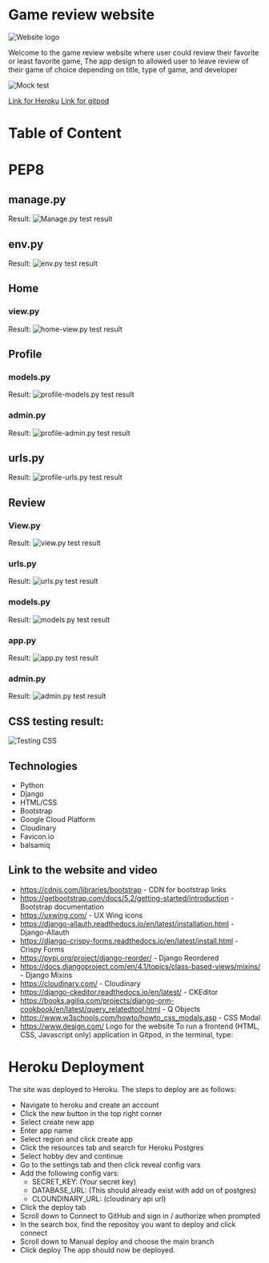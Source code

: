 # Game review website

![Website logo](../games-review-project/static/images/Logo.png)

Welcome to the game review website where user could review their favorite or least favorite game, The app design to allowed user to leave review of their game of choice depending on title, type of game, and developer

![Mock test](../games-review-project/static/images/Mock-up-test.png)

[Link for Heroku](https://game-review-d934f4a1894a.herokuapp.com/)
[Link for gitpod](https://8000-timothyyw-gamesreviewpr-vtsz4t7mvui.ws-eu110.gitpod.io/)

# Table of Content


# PEP8

## manage.py
Result:
![Manage.py test result](../games-review-project/static/images/manage.py.png)

## env.py
Result:
![env.py test result](../games-review-project/static/images/env.py.png)

## Home

### view.py
Result:
![home-view.py test result](../games-review-project/static/images/home-view.py.png)

## Profile

### models.py
Result:
![profile-models.py test result](../games-review-project/static/images/profile-models.py.png)

### admin.py
Result:
![profile-admin.py test result](../games-review-project/static/images/profile-admin.py.png)

## urls.py
Result:
![profile-urls.py test result](../games-review-project/static/images/profile-urls.py.png)

## Review

### View.py
Result:
![view.py test result](../games-review-project/static/images/view.py.reviews.png)

### urls.py
Result:
![urls.py test result](../games-review-project/static/images/urls.py.png)

### models.py
Result:
![models.py test result](../games-review-project/static/images/models.py.png)

### app.py
Result:
![app.py test result](../games-review-project/static/images/app.py.png)

### admin.py
Result:
![admin.py test result](../games-review-project/static/images/admin.py.png)

## CSS testing result:

![Testing CSS](../games-review-project/static/images/CSS_Testing.JPG)

## Technologies

- Python
- Django
- HTML/CSS
- Bootstrap
- Google Cloud Platform
- Cloudinary
- Favicon.io
- balsamiq


## Link to the website and video

- https://cdnjs.com/libraries/bootstrap - CDN for bootstrap links
- https://getbootstrap.com/docs/5.2/getting-started/introduction - Bootstrap documentation
- https://uxwing.com/ - UX Wing icons
- https://django-allauth.readthedocs.io/en/latest/installation.html - Django-Allauth
- https://django-crispy-forms.readthedocs.io/en/latest/install.html - Crispy Forms
- https://pypi.org/project/django-reorder/ - Django Reordered
- https://docs.djangoproject.com/en/4.1/topics/class-based-views/mixins/ - Django Mixins
- https://cloudinary.com/ - Cloudinary
- https://django-ckeditor.readthedocs.io/en/latest/ - CKEditor
- https://books.agiliq.com/projects/django-orm-cookbook/en/latest/query_relatedtool.html - Q Objects
- https://www.w3schools.com/howto/howto_css_modals.asp - CSS Modal
- https://www.design.com/ Logo for the website 
To run a frontend (HTML, CSS, Javascript only) application in Gitpod, in the terminal, type:


# Heroku Deployment

The site was deployed to Heroku. The steps to deploy are as follows:

- Navigate to heroku and create an account
- Click the new button in the top right corner
- Select create new app
- Enter app name
- Select region and click create app
- Click the resources tab and search for Heroku Postgres
- Select hobby dev and continue
- Go to the settings tab and then click reveal config vars
- Add the following config vars:
    - SECRET_KEY: (Your secret key)
    - DATABASE_URL: (This should already exist with add on of postgres)
    - CLOUNDINARY_URL: (cloudinary api url)
- Click the deploy tab
- Scroll down to Connect to GitHub and sign in / authorize when prompted
- In the search box, find the repositoy you want to deploy and click connect
- Scroll down to Manual deploy and choose the main branch
- Click deploy
The app should now be deployed.